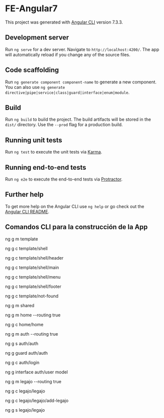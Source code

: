 # FE-Angular7

This project was generated with [Angular CLI](https://github.com/angular/angular-cli) version 7.3.3.

## Development server

Run `ng serve` for a dev server. Navigate to `http://localhost:4200/`. The app will automatically reload if you change any of the source files.

## Code scaffolding

Run `ng generate component component-name` to generate a new component. You can also use `ng generate directive|pipe|service|class|guard|interface|enum|module`.

## Build

Run `ng build` to build the project. The build artifacts will be stored in the `dist/` directory. Use the `--prod` flag for a production build.

## Running unit tests

Run `ng test` to execute the unit tests via [Karma](https://karma-runner.github.io).

## Running end-to-end tests

Run `ng e2e` to execute the end-to-end tests via [Protractor](http://www.protractortest.org/).

## Further help

To get more help on the Angular CLI use `ng help` or go check out the [Angular CLI README](https://github.com/angular/angular-cli/blob/master/README.md).

## Comandos CLI para la construcción de la App

ng g m template

ng g c template/shell

ng g c template/shell/header

ng g c template/shell/main

ng g c template/shell/menu

ng g c template/shell/footer

ng g c template/not-found

ng g m shared

ng g m home --routing true

ng g c home/home

ng g m auth --routing true

ng g s auth/auth

ng g guard auth/auth

ng g c auth/login

ng g interface auth/user model

ng g m legajo --routing true

ng g c legajo/legajo

ng g c legajo/legajo/add-legajo

ng g s legajo/legajo
